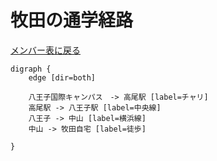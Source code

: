 # 牧田の通学経路

[メンバー表に戻る](member.md#メンバー表)

```graphviz
digraph {
    edge [dir=both]

    八王子国際キャンパス　-> 高尾駅 [label=チャリ]
    高尾駅 -> 八王子駅 [label=中央線]
    八王子 -> 中山 [label=横浜線]
    中山 -> 牧田自宅 [label=徒歩]

}
```
